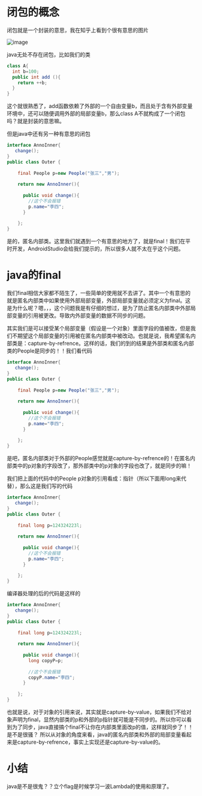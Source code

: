 # 闭包的概念

闭包就是一个封装的意思，我在知乎上看到个很有意思的图片

![image](https://pic2.zhimg.com/80/20654942cb00c88356695f7d9bc8009b_hd.jpg)



java无处不存在闭包，比如我们的类

~~~java
class A{
  int b=100;
  public int add (){
    return ++b;
  }
}
~~~

这个就很熟悉了，add函数依赖了外部的一个自由变量b，而且处于含有外部变量环境中，还可以随便调用外部的局部变量b，那么class A不就构成了一个闭包吗？就是封装的意思嘛。

但是java中还有另一种有意思的闭包

~~~java
interface AnnoInner{
   change();
}
public class Outer { 
    
    final People p=new People("张三","男"); 
    
    return new AnnoInner(){ 
   
      public void change(){
      	//这个不会报错
        p.name="李四";
      } 
      
    }; 
}
~~~

是的，匿名内部类。这里我们就遇到一个有意思的地方了，就是final！我们在平时开发，AndroidStudio会给我们提示的，所以很多人就不太在乎这个问题。

# java的final

我们final相信大家都不陌生了，一些简单的使用就不去讲了。其中一个有意思的就是匿名内部类中如果使用外部局部变量，外部局部变量就必须定义为final。这是为什么呢？嗯，，，这个问题我是有仔细的想过，是为了防止匿名内部类中外部局部变量的引用被更改。导致内外部变量的数据不同步的问题。

其实我们是可以接受某个局部变量（假设是一个对象）里面字段的值被改，但是我们不期望这个局部变量的引用被在匿名内部类中被改动。也就是说，我希望匿名内部类是：capture-by-refrence。这样的话，我们的到的结果是外部类和匿名内部类的People是同步的！！我们看代码

~~~java
interface AnnoInner{
   change();
}
public class Outer { 
    
    final People p=new People("张三","男"); 
    
    return new AnnoInner(){ 
   
      public void change(){
      	//这个不会报错
        p.name="李四";
      } 
      
    }; 
}
~~~

是吧，匿名内部类对于外部的People感觉就是capture-by-refrence的！在匿名内部类中的p对象的字段改了，那外部类中的p对象的字段也改了，就是同步的嘛！

我们把上面的代码中的People p对象的引用看成：指针（所以下面用long来代替），那么这是我们写的代码

~~~java
interface AnnoInner{
   change();
}
public class Outer { 
    
    final long p=124324223l; 
    
    return new AnnoInner(){ 
   
      public void change(){
      	//这个不会报错
        p.name="李四";
      } 
      
    }; 
}
~~~

编译器处理的后的代码是这样的

~~~java
interface AnnoInner{
   change();
}
public class Outer { 
    
    final long p=124324223l; 
    
    return new AnnoInner(){ 
   
      public void change(){
        long copyP=p;
        
      	//这个不会报错
        copyP.name="李四";
      } 
      
    }; 
}
~~~

也就是说，对于对象的引用来说，其实就是capture-by-value，如果我们不给对象声明为final，显然内部类的p和外部的p指针就可能是不同步的。所以你可以看到为了同步，java直接搞个final不让你在内部类里面改p的值，这样就同步了！！是不是很骚？ 所以从对象的角度来看，java的匿名内部类和外部的局部变量看起来是capture-by-refrence，事实上实现还是capture-by-value的。



# 小结

java是不是很鬼？？立个flag是时候学习一波Lambda的使用和原理了。

